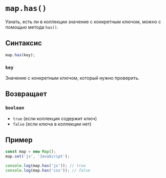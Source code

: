 # `map.has()`

Узнать, есть ли в коллекции значение с конкретным ключом, можно с помощью метода `has()`.

## Синтаксис

```js
map.has(key);
```

### `key`

Значение с конкретным ключом, который нужно проверить.

## Возвращает

### `boolean`

- `true` (если коллекция содержит ключ)
- `false` (если ключа в коллекции нет)

## Пример

```js
const map = new Map();
map.set('js', 'JavaScript');

console.log(map.has('js')); // true
console.log(map.has('css')); // false
```
